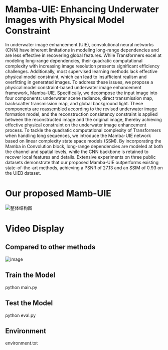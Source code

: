 # Mamba-UIE: Enhancing Underwater Images with Physical Model Constraint
In underwater image enhancement (UIE), convolutional neural networks (CNN) have inherent limitations in modeling long-range dependencies and are less effective in recovering global features. While Transformers excel at modeling long-range dependencies, their quadratic computational complexity with increasing image resolution presents significant efficiency challenges. Additionally, most supervised learning methods lack effective physical model constraint, which can lead to insufficient realism and overfitting in generated images. To address these issues, we propose a physical model constraint-based underwater image enhancement framework, Mamba-UIE. Specifically, we decompose the input image into four components: underwater scene radiance, direct transmission map, backscatter transmission map, and global background light. These components are reassembled according to the revised underwater image formation model, and the reconstruction consistency constraint is applied between the reconstructed image and the original image, thereby achieving effective physical constraint on the underwater image enhancement process. To tackle the quadratic computational complexity of Transformers when handling long sequences, we introduce the Mamba-UIE network based on linear complexity state space models (SSM). By incorporating the Mamba in Convolution block, long-range dependencies are modeled at both the channel and spatial levels, while the CNN backbone is retained to recover local features and details. Extensive experiments on three public datasets demonstrate that our proposed Mamba-UIE outperforms existing state-of-the-art methods, achieving a PSNR of 27.13 and an SSIM of 0.93 on the UIEB dataset.

# Our proposed Mamb-UIE
![整体结构图](https://github.com/user-attachments/assets/e979c28e-05b1-4085-8d32-89b71ba5597c)

# Video Display


## Compared to other methods
![image](https://github.com/user-attachments/assets/e91ae8ed-2374-4845-bee1-64e99b243cdf)

## Train the Model
python main.py

## Test the Model
python eval.py

## Environment
environment.txt

